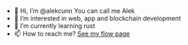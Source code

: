- 👋 Hi, I’m @alekcunn You can call me Alek
- 👀 I’m interested in web, app and blockchain development
- 🌱 I’m currently learning rust
- 📫 How to reach me? [See my flow page](https://flow.page/alekcunn)
  

<!---
alekcunn/alekcunn is a ✨ special ✨ repository because its `README.md` (this file) appears on your GitHub profile.
You can click the Preview link to take a look at your changes.
--->
